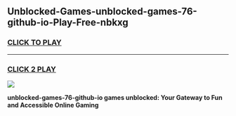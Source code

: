 
## Unblocked-Games-unblocked-games-76-github-io-Play-Free-nbkxg
<h3>
<a href="https://premium76.site?title=unblocked-games-76-github-io&ref=09A">CLICK TO PLAY</a></h3>
<hr>

<h3>
<a href="https://premium76.site?title=unblocked-games-76-github-io&ref=09A">CLICK 2 PLAY</a>
  
</h3>

<a href="https://premium76.site?title=unblocked-games-76-github-io&ref=09A"><img src="https://clearcache.store/games.png"></a>


**unblocked-games-76-github-io games unblocked: Your Gateway to Fun and Accessible Online Gaming**
